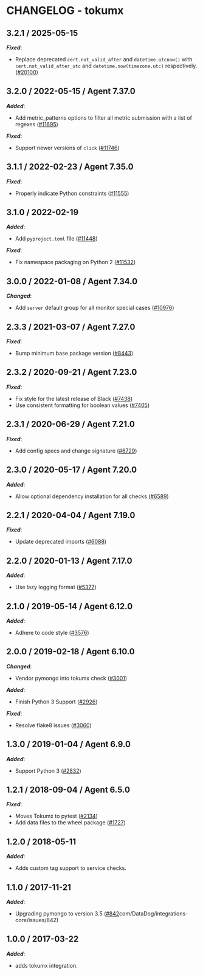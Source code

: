 # CHANGELOG - tokumx

<!-- towncrier release notes start -->

## 3.2.1 / 2025-05-15

***Fixed***:

* Replace deprecated `cert.not_valid_after` and `datetime.utcnow()` with `cert.not_valid_after_utc` and `datetime.now(timezone.utc)` respectively. ([#20100](https://github.com/DataDog/integrations-core/pull/20100))

## 3.2.0 / 2022-05-15 / Agent 7.37.0

***Added***:

* Add metric_patterns options to filter all metric submission with a list of regexes ([#11695](https://github.com/DataDog/integrations-core/pull/11695))

***Fixed***:

* Support newer versions of `click` ([#11746](https://github.com/DataDog/integrations-core/pull/11746))

## 3.1.1 / 2022-02-23 / Agent 7.35.0

***Fixed***:

* Properly indicate Python constraints ([#11555](https://github.com/DataDog/integrations-core/pull/11555))

## 3.1.0 / 2022-02-19

***Added***:

* Add `pyproject.toml` file ([#11448](https://github.com/DataDog/integrations-core/pull/11448))

***Fixed***:

* Fix namespace packaging on Python 2 ([#11532](https://github.com/DataDog/integrations-core/pull/11532))

## 3.0.0 / 2022-01-08 / Agent 7.34.0

***Changed***:

* Add `server` default group for all monitor special cases ([#10976](https://github.com/DataDog/integrations-core/pull/10976))

## 2.3.3 / 2021-03-07 / Agent 7.27.0

***Fixed***:

* Bump minimum base package version ([#8443](https://github.com/DataDog/integrations-core/pull/8443))

## 2.3.2 / 2020-09-21 / Agent 7.23.0

***Fixed***:

* Fix style for the latest release of Black ([#7438](https://github.com/DataDog/integrations-core/pull/7438))
* Use consistent formatting for boolean values ([#7405](https://github.com/DataDog/integrations-core/pull/7405))

## 2.3.1 / 2020-06-29 / Agent 7.21.0

***Fixed***:

* Add config specs and change signature ([#6729](https://github.com/DataDog/integrations-core/pull/6729))

## 2.3.0 / 2020-05-17 / Agent 7.20.0

***Added***:

* Allow optional dependency installation for all checks ([#6589](https://github.com/DataDog/integrations-core/pull/6589))

## 2.2.1 / 2020-04-04 / Agent 7.19.0

***Fixed***:

* Update deprecated imports ([#6088](https://github.com/DataDog/integrations-core/pull/6088))

## 2.2.0 / 2020-01-13 / Agent 7.17.0

***Added***:

* Use lazy logging format ([#5377](https://github.com/DataDog/integrations-core/pull/5377))

## 2.1.0 / 2019-05-14 / Agent 6.12.0

***Added***:

* Adhere to code style ([#3576](https://github.com/DataDog/integrations-core/pull/3576))

## 2.0.0 / 2019-02-18 / Agent 6.10.0

***Changed***:

* Vendor pymongo into tokumx check ([#3001](https://github.com/DataDog/integrations-core/pull/3001))

***Added***:

* Finish Python 3 Support ([#2926](https://github.com/DataDog/integrations-core/pull/2926))

***Fixed***:

* Resolve flake8 issues ([#3060](https://github.com/DataDog/integrations-core/pull/3060))

## 1.3.0 / 2019-01-04 / Agent 6.9.0

***Added***:

* Support Python 3 ([#2832](https://github.com/DataDog/integrations-core/pull/2832))

## 1.2.1 / 2018-09-04 / Agent 6.5.0

***Fixed***:

* Moves Tokumx to pytest ([#2134](https://github.com/DataDog/integrations-core/pull/2134))
* Add data files to the wheel package ([#1727](https://github.com/DataDog/integrations-core/pull/1727))

## 1.2.0 / 2018-05-11

***Added***:

* Adds custom tag support to service checks.

## 1.1.0 / 2017-11-21

***Added***:

* Upgrading pymongo to version 3.5 ([#842](https://github)com/DataDog/integrations-core/issues/842)

## 1.0.0 / 2017-03-22

***Added***:

* adds tokumx integration.
